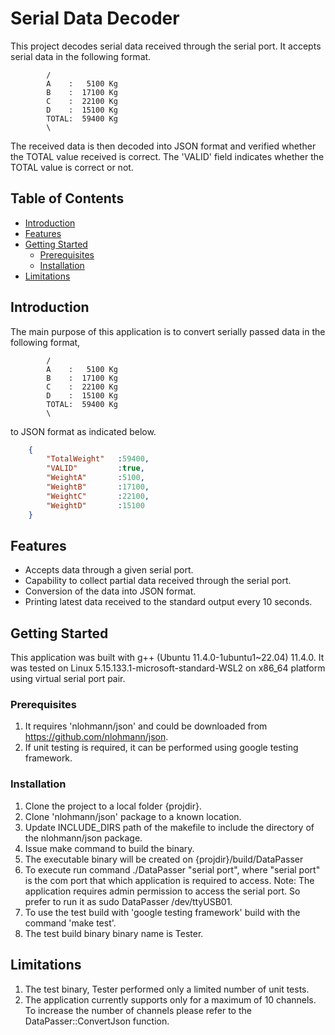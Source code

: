 # Serial Data Decoder

This project decodes serial data received through the serial port. It accepts serial data in the following format.
```code
        /
        A    :   5100 Kg
        B    :  17100 Kg
        C    :  22100 Kg
        D    :  15100 Kg
        TOTAL:  59400 Kg
        \
```
The received data is then decoded into JSON format and verified whether the TOTAL value received is correct. The 'VALID'
field indicates whether the TOTAL value is correct or not.

## Table of Contents

- [Introduction](#introduction)
- [Features](#features)
- [Getting Started](#getting-started)
  - [Prerequisites](#prerequisites)
  - [Installation](#installation)
- [Limitations](#limitations)


## Introduction

The main purpose of this application is to convert serially passed data in the following format,
```code
        /
        A    :   5100 Kg
        B    :  17100 Kg
        C    :  22100 Kg
        D    :  15100 Kg
        TOTAL:  59400 Kg
        \
```
to JSON format as indicated below.

```json
    {
        "TotalWeight"   :59400,
        "VALID"         :true,
        "WeightA"       :5100,
        "WeightB"       :17100,
        "WeightC"       :22100,
        "WeightD"       :15100
    }
```

## Features

* Accepts data through a given serial port.
* Capability to collect partial data received through the serial port.
* Conversion of the data into JSON format.
* Printing latest data received to the standard output every 10 seconds.

## Getting Started

This application was built with g++ (Ubuntu 11.4.0-1ubuntu1~22.04) 11.4.0. It was tested on 
Linux 5.15.133.1-microsoft-standard-WSL2 on x86_64 platform using virtual serial port pair.

### Prerequisites

 1. It requires 'nlohmann/json' and could be downloaded from https://github.com/nlohmann/json.
 2. If unit testing  is required, it can be performed using google testing framework.

### Installation

 1. Clone the project to a local folder {projdir}.
 2. Clone 'nlohmann/json' package to a known location.
 3. Update INCLUDE_DIRS path of the makefile to include the directory of the nlohmann/json package.
 4. Issue make command to build the binary. 
 5. The executable binary will be created on {projdir}/build/DataPasser
 6. To execute run command ./DataPasser "serial port", where "serial port" is the com port that which application 
 is required to access. Note: The application requires admin permission to access the serial port. So prefer to
 run it as sudo DataPasser /dev/ttyUSB01.
 7. To use the test build with 'google testing framework' build with the command 'make test'.
 8. The test build binary binary name is Tester.


## Limitations

 1. The test binary, Tester performed only a limited number of unit tests.
 2. The application currently supports only for a maximum of 10 channels. To increase the number of channels please refer to the DataPasser::ConvertJson function.


